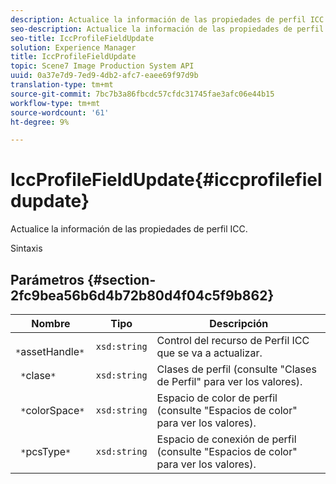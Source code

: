 ```yaml
---
description: Actualice la información de las propiedades de perfil ICC.
seo-description: Actualice la información de las propiedades de perfil ICC.
seo-title: IccProfileFieldUpdate
solution: Experience Manager
title: IccProfileFieldUpdate
topic: Scene7 Image Production System API
uuid: 0a37e7d9-7ed9-4db2-afc7-eaee69f97d9b
translation-type: tm+mt
source-git-commit: 7bc7b3a86fbcdc57cfdc31745fae3afc06e44b15
workflow-type: tm+mt
source-wordcount: '61'
ht-degree: 9%

---
```



# IccProfileFieldUpdate{#iccprofilefieldupdate}

Actualice la información de las propiedades de perfil ICC.

Sintaxis

## Parámetros {#section-2fc9bea56b6d4b72b80d4f04c5f9b862}

| Nombre | Tipo | Descripción |
|---|---|---|
| ` *`assetHandle`*` | `xsd:string` | Control del recurso de Perfil ICC que se va a actualizar. |
| ` *`clase`*` | `xsd:string` | Clases de perfil (consulte &quot;Clases de Perfil&quot; para ver los valores). |
| ` *`colorSpace`*` | `xsd:string` | Espacio de color de perfil (consulte &quot;Espacios de color&quot; para ver los valores). |
| ` *`pcsType`*` | `xsd:string` | Espacio de conexión de perfil (consulte &quot;Espacios de color&quot; para ver los valores). |

